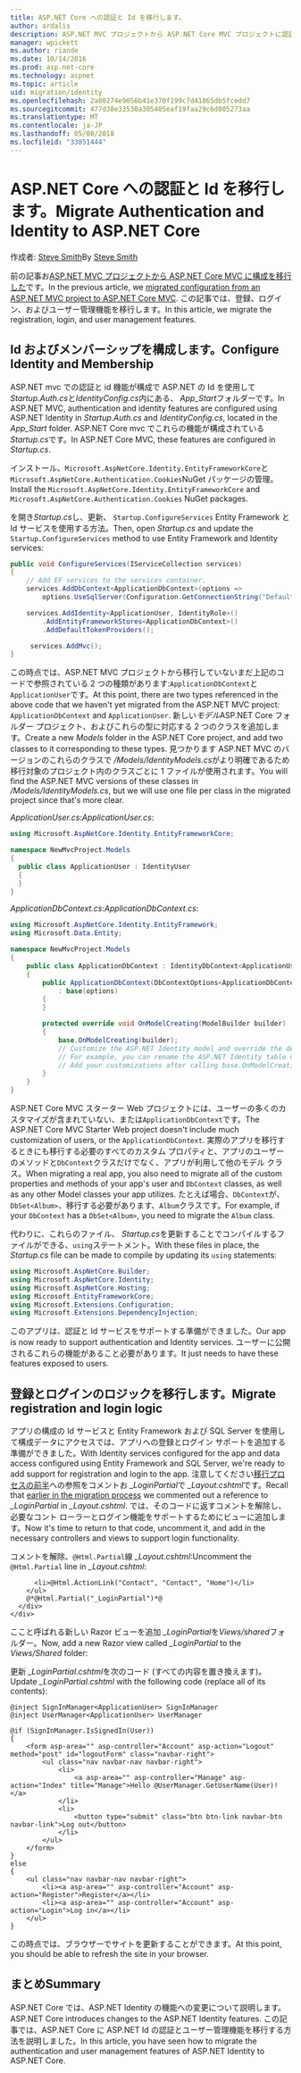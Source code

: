 ```yaml
---
title: ASP.NET Core への認証と Id を移行します。
author: ardalis
description: ASP.NET MVC プロジェクトから ASP.NET Core MVC プロジェクトに認証と id を移行する方法を説明します。
manager: wpickett
ms.author: riande
ms.date: 10/14/2016
ms.prod: asp.net-core
ms.technology: aspnet
ms.topic: article
uid: migration/identity
ms.openlocfilehash: 2a80274e9056b41e370f199c7d41865db5fcedd7
ms.sourcegitcommit: 477d38e33530a305405eaf19faa29c6d805273aa
ms.translationtype: MT
ms.contentlocale: ja-JP
ms.lasthandoff: 05/08/2018
ms.locfileid: "33851444"
---
```

# <a name="migrate-authentication-and-identity-to-aspnet-core"></a><span data-ttu-id="969f4-103">ASP.NET Core への認証と Id を移行します。</span><span class="sxs-lookup"><span data-stu-id="969f4-103">Migrate Authentication and Identity to ASP.NET Core</span></span>

<span data-ttu-id="969f4-104">作成者: [Steve Smith](https://ardalis.com/)</span><span class="sxs-lookup"><span data-stu-id="969f4-104">By [Steve Smith](https://ardalis.com/)</span></span>

<span data-ttu-id="969f4-105">前の記事お[ASP.NET MVC プロジェクトから ASP.NET Core MVC に構成を移行した](xref:migration/configuration)です。</span><span class="sxs-lookup"><span data-stu-id="969f4-105">In the previous article, we [migrated configuration from an ASP.NET MVC project to ASP.NET Core MVC](xref:migration/configuration).</span></span> <span data-ttu-id="969f4-106">この記事では、登録、ログイン、およびユーザー管理機能を移行します。</span><span class="sxs-lookup"><span data-stu-id="969f4-106">In this article, we migrate the registration, login, and user management features.</span></span>

## <a name="configure-identity-and-membership"></a><span data-ttu-id="969f4-107">Id およびメンバーシップを構成します。</span><span class="sxs-lookup"><span data-stu-id="969f4-107">Configure Identity and Membership</span></span>

<span data-ttu-id="969f4-108">ASP.NET mvc での認証と id 機能が構成で ASP.NET の Id を使用して*Startup.Auth.cs*と*IdentityConfig.cs*内にある、 *App_Start*フォルダーです。</span><span class="sxs-lookup"><span data-stu-id="969f4-108">In ASP.NET MVC, authentication and identity features are configured using ASP.NET Identity in *Startup.Auth.cs* and *IdentityConfig.cs*, located in the *App_Start* folder.</span></span> <span data-ttu-id="969f4-109">ASP.NET Core mvc でこれらの機能が構成されている*Startup.cs*です。</span><span class="sxs-lookup"><span data-stu-id="969f4-109">In ASP.NET Core MVC, these features are configured in *Startup.cs*.</span></span>

<span data-ttu-id="969f4-110">インストール、`Microsoft.AspNetCore.Identity.EntityFrameworkCore`と`Microsoft.AspNetCore.Authentication.Cookies`NuGet パッケージの管理。</span><span class="sxs-lookup"><span data-stu-id="969f4-110">Install the `Microsoft.AspNetCore.Identity.EntityFrameworkCore` and `Microsoft.AspNetCore.Authentication.Cookies` NuGet packages.</span></span>

<span data-ttu-id="969f4-111">を開き*Startup.cs*し、更新、 `Startup.ConfigureServices` Entity Framework と Id サービスを使用する方法。</span><span class="sxs-lookup"><span data-stu-id="969f4-111">Then, open *Startup.cs* and update the `Startup.ConfigureServices` method to use Entity Framework and Identity services:</span></span>

```csharp
public void ConfigureServices(IServiceCollection services)
{
    // Add EF services to the services container.
    services.AddDbContext<ApplicationDbContext>(options =>
        options.UseSqlServer(Configuration.GetConnectionString("DefaultConnection")));

    services.AddIdentity<ApplicationUser, IdentityRole>()
        .AddEntityFrameworkStores<ApplicationDbContext>()
        .AddDefaultTokenProviders();

     services.AddMvc();
}
```

<span data-ttu-id="969f4-112">この時点では、ASP.NET MVC プロジェクトから移行していないまだ上記のコードで参照されている 2 つの種類があります:`ApplicationDbContext`と`ApplicationUser`です。</span><span class="sxs-lookup"><span data-stu-id="969f4-112">At this point, there are two types referenced in the above code that we haven't yet migrated from the ASP.NET MVC project: `ApplicationDbContext` and `ApplicationUser`.</span></span> <span data-ttu-id="969f4-113">新しい*モデル*ASP.NET Core フォルダー プロジェクト、およびこれらの型に対応する 2 つのクラスを追加します。</span><span class="sxs-lookup"><span data-stu-id="969f4-113">Create a new *Models* folder in the ASP.NET Core project, and add two classes to it corresponding to these types.</span></span> <span data-ttu-id="969f4-114">見つかります ASP.NET MVC のバージョンのこれらのクラスで */Models/IdentityModels.cs*がより明確であるため移行対象のプロジェクト内のクラスごとに 1 ファイルが使用されます。</span><span class="sxs-lookup"><span data-stu-id="969f4-114">You will find the ASP.NET MVC versions of these classes in */Models/IdentityModels.cs*, but we will use one file per class in the migrated project since that's more clear.</span></span>

<span data-ttu-id="969f4-115">*ApplicationUser.cs*:</span><span class="sxs-lookup"><span data-stu-id="969f4-115">*ApplicationUser.cs*:</span></span>

```csharp
using Microsoft.AspNetCore.Identity.EntityFrameworkCore;

namespace NewMvcProject.Models
{
  public class ApplicationUser : IdentityUser
  {
  }
}
```

<span data-ttu-id="969f4-116">*ApplicationDbContext.cs*:</span><span class="sxs-lookup"><span data-stu-id="969f4-116">*ApplicationDbContext.cs*:</span></span>

```csharp
using Microsoft.AspNetCore.Identity.EntityFramework;
using Microsoft.Data.Entity;

namespace NewMvcProject.Models
{
    public class ApplicationDbContext : IdentityDbContext<ApplicationUser>
    {
        public ApplicationDbContext(DbContextOptions<ApplicationDbContext> options)
            : base(options)
        {
        }

        protected override void OnModelCreating(ModelBuilder builder)
        {
            base.OnModelCreating(builder);
            // Customize the ASP.NET Identity model and override the defaults if needed.
            // For example, you can rename the ASP.NET Identity table names and more.
            // Add your customizations after calling base.OnModelCreating(builder);
        }
    }
}
```

<span data-ttu-id="969f4-117">ASP.NET Core MVC スターター Web プロジェクトには、ユーザーの多くのカスタマイズが含まれていない、または`ApplicationDbContext`です。</span><span class="sxs-lookup"><span data-stu-id="969f4-117">The ASP.NET Core MVC Starter Web project doesn't include much customization of users, or the `ApplicationDbContext`.</span></span> <span data-ttu-id="969f4-118">実際のアプリを移行するときにも移行する必要のすべてのカスタム プロパティと、アプリのユーザーのメソッドと`DbContext`クラスだけでなく、アプリが利用して他のモデル クラス。</span><span class="sxs-lookup"><span data-stu-id="969f4-118">When migrating a real app, you also need to migrate all of the custom properties and methods of your app's user and `DbContext` classes, as well as any other Model classes your app utilizes.</span></span> <span data-ttu-id="969f4-119">たとえば場合、`DbContext`が、 `DbSet<Album>`、移行する必要があります、`Album`クラスです。</span><span class="sxs-lookup"><span data-stu-id="969f4-119">For example, if your `DbContext` has a `DbSet<Album>`, you need to migrate the `Album` class.</span></span>

<span data-ttu-id="969f4-120">代わりに、これらのファイル、 *Startup.cs*を更新することでコンパイルするファイルができる、`using`ステートメント。</span><span class="sxs-lookup"><span data-stu-id="969f4-120">With these files in place, the *Startup.cs* file can be made to compile by updating its `using` statements:</span></span>

```csharp
using Microsoft.AspNetCore.Builder;
using Microsoft.AspNetCore.Identity;
using Microsoft.AspNetCore.Hosting;
using Microsoft.EntityFrameworkCore;
using Microsoft.Extensions.Configuration;
using Microsoft.Extensions.DependencyInjection;
```

<span data-ttu-id="969f4-121">このアプリは、認証と Id サービスをサポートする準備ができました。</span><span class="sxs-lookup"><span data-stu-id="969f4-121">Our app is now ready to support authentication and Identity services.</span></span> <span data-ttu-id="969f4-122">ユーザーに公開されるこれらの機能があること必要があります。</span><span class="sxs-lookup"><span data-stu-id="969f4-122">It just needs to have these features exposed to users.</span></span>

## <a name="migrate-registration-and-login-logic"></a><span data-ttu-id="969f4-123">登録とログインのロジックを移行します。</span><span class="sxs-lookup"><span data-stu-id="969f4-123">Migrate registration and login logic</span></span>

<span data-ttu-id="969f4-124">アプリの構成の Id サービスと Entity Framework および SQL Server を使用して構成データにアクセスでは、アプリへの登録とログイン サポートを追加する準備ができました。</span><span class="sxs-lookup"><span data-stu-id="969f4-124">With Identity services configured for the app and data access configured using Entity Framework and SQL Server, we're ready to add support for registration and login to the app.</span></span> <span data-ttu-id="969f4-125">注意してください[移行プロセスの前半](xref:migration/mvc#migrate-the-layout-file)への参照をコメントお *_LoginPartial*で *_Layout.cshtml*です。</span><span class="sxs-lookup"><span data-stu-id="969f4-125">Recall that [earlier in the migration process](xref:migration/mvc#migrate-the-layout-file) we commented out a reference to *_LoginPartial* in *_Layout.cshtml*.</span></span> <span data-ttu-id="969f4-126">では、そのコードに返すコメントを解除し、必要なコント ローラーとログイン機能をサポートするためにビューに追加します。</span><span class="sxs-lookup"><span data-stu-id="969f4-126">Now it's time to return to that code, uncomment it, and add in the necessary controllers and views to support login functionality.</span></span>

<span data-ttu-id="969f4-127">コメントを解除、`@Html.Partial`線 *_Layout.cshtml*:</span><span class="sxs-lookup"><span data-stu-id="969f4-127">Uncomment the `@Html.Partial` line in *_Layout.cshtml*:</span></span>

```cshtml
      <li>@Html.ActionLink("Contact", "Contact", "Home")</li>
    </ul>
    @*@Html.Partial("_LoginPartial")*@
  </div>
</div>
```

<span data-ttu-id="969f4-128">ここと呼ばれる新しい Razor ビューを追加 *_LoginPartial*を*Views/shared*フォルダー。</span><span class="sxs-lookup"><span data-stu-id="969f4-128">Now, add a new Razor view called *_LoginPartial* to the *Views/Shared* folder:</span></span>

<span data-ttu-id="969f4-129">更新 *_LoginPartial.cshtml*を次のコード (すべての内容を置き換えます)。</span><span class="sxs-lookup"><span data-stu-id="969f4-129">Update *_LoginPartial.cshtml* with the following code (replace all of its contents):</span></span>

```cshtml
@inject SignInManager<ApplicationUser> SignInManager
@inject UserManager<ApplicationUser> UserManager

@if (SignInManager.IsSignedIn(User))
{
    <form asp-area="" asp-controller="Account" asp-action="Logout" method="post" id="logoutForm" class="navbar-right">
        <ul class="nav navbar-nav navbar-right">
            <li>
                <a asp-area="" asp-controller="Manage" asp-action="Index" title="Manage">Hello @UserManager.GetUserName(User)!</a>
            </li>
            <li>
                <button type="submit" class="btn btn-link navbar-btn navbar-link">Log out</button>
            </li>
        </ul>
    </form>
}
else
{
    <ul class="nav navbar-nav navbar-right">
        <li><a asp-area="" asp-controller="Account" asp-action="Register">Register</a></li>
        <li><a asp-area="" asp-controller="Account" asp-action="Login">Log in</a></li>
    </ul>
}
```

<span data-ttu-id="969f4-130">この時点では、ブラウザーでサイトを更新することができます。</span><span class="sxs-lookup"><span data-stu-id="969f4-130">At this point, you should be able to refresh the site in your browser.</span></span>

## <a name="summary"></a><span data-ttu-id="969f4-131">まとめ</span><span class="sxs-lookup"><span data-stu-id="969f4-131">Summary</span></span>

<span data-ttu-id="969f4-132">ASP.NET Core では、ASP.NET Identity の機能への変更について説明します。</span><span class="sxs-lookup"><span data-stu-id="969f4-132">ASP.NET Core introduces changes to the ASP.NET Identity features.</span></span> <span data-ttu-id="969f4-133">この記事では、ASP.NET Core に ASP.NET Id の認証とユーザー管理機能を移行する方法を説明しました。</span><span class="sxs-lookup"><span data-stu-id="969f4-133">In this article, you have seen how to migrate the authentication and user management features of ASP.NET Identity to ASP.NET Core.</span></span>
